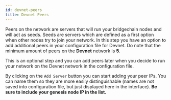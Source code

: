 ```yaml
---
id: devnet-peers
title: Devnet Peers
---
```


Peers on the network are servers that will run your bridgechain nodes and will act as seeds. Seeds are servers which are defined as a first option when other nodes try to join your network. In this step you have an option to add additional peers in your configuration file for Devnet. Do note that the minimum amount of peers on the **Devnet** network is **5**.

This is an optional step and you can add peers later when you decide to run your network on the Devnet network in the configuration file.

By clicking on the `Add Server` button you can start adding your peer IPs. You can name them so they are more easily distinguishable (names are not saved into configuration file, but just displayed here in the interface). **Be sure to include your genesis node IP in the list.**
